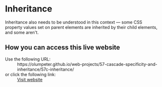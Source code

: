 # Inheritance

Inheritance also needs to be understood in this context — some CSS property values set on parent elements are inherited by their child elements, and some aren't.

## How you can access this live website

<dl>
  Use the following URL:
  <dd>
    https://olumpeter.github.io/web-projects/57-cascade-specificity-and-inheritance/57c-inheritance/
  </dd>
  or click the following link:
  <dd>
    <a href="https://olumpeter.github.io/web-projects/57-cascade-specificity-and-inheritance/57c-inheritance/">Visit website</a>
  </dd>
</dl>
